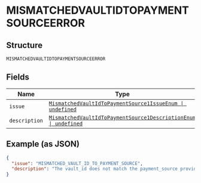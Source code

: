 
# MISMATCHEDVAULTIDTOPAYMENTSOURCEERROR

## Structure

`MISMATCHEDVAULTIDTOPAYMENTSOURCEERROR`

## Fields

| Name | Type | Tags | Description |
|  --- | --- | --- | --- |
| `issue` | [`MismatchedVaultIdToPaymentSource1IssueEnum \| undefined`](../../doc/models/mismatched-vault-id-to-payment-source-1-issue-enum.md) | Optional | - |
| `description` | [`MismatchedVaultIdToPaymentSource1DescriptionEnum \| undefined`](../../doc/models/mismatched-vault-id-to-payment-source-1-description-enum.md) | Optional | - |

## Example (as JSON)

```json
{
  "issue": "MISMATCHED_VAULT_ID_TO_PAYMENT_SOURCE",
  "description": "The vault_id does not match the payment_source provided. Please verify that the vault_id token used refers to the matching payment_source and try again. For example, a PayPal token cannot be passed in the vault_id field in the payment_source.card object."
}
```

